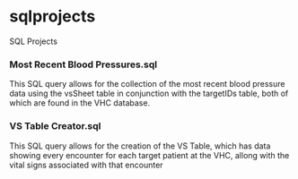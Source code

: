 # sqlprojects
SQL Projects

### Most Recent Blood Pressures.sql
  This SQL query allows for the collection of the most recent blood pressure data using the vsSheet table in conjunction with the targetIDs table, both of which are found in the VHC database.
  
### VS Table Creator.sql
  This SQL query allows for the creation of the VS Table, which has data showing every encounter for each target patient at the VHC, allong with the vital signs associated with that encounter
